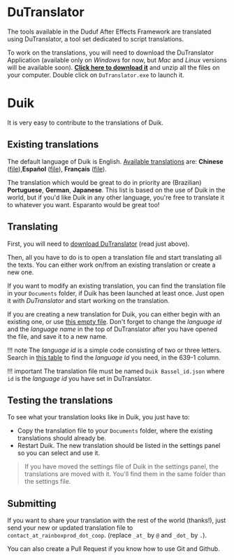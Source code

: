 # DuTranslator

The tools available in the Duduf After Effects Framework are translated using DuTranslator, a tool set dedicated to script translations.

To work on the translations, you will need to download the DuTranslator Application (available only on _Windows_ for now, but _Mac_ and _Linux_ versions will be available soon). **[Click here to download it](https://rainboxprod.coop/downloads/dutr/DuTranslator_WIN.zip)** and unzip all the files on your computer. Double click on `DuTranslator.exe` to launch it.

# Duik

It is very easy to contribute to the translations of Duik.

## Existing translations

The default language of Duik is English. [Available translations](https://github.com/Rainbox-dev/DuAEF_Duik/raw/master/src/tools%20(ScriptUI)/Duik/translation) are:  **Chinese** ([file](https://github.com/Rainbox-dev/DuAEF_Duik/raw/master/src/tools%20(ScriptUI)/Duik/translation/Duik%20Bassel_xh.json)),**Español** ([file](https://github.com/Rainbox-dev/DuAEF_Duik/raw/master/src/tools%20(ScriptUI)/Duik/translation/Duik%20Bassel_es.json)), **Français** ([file](https://github.com/Rainbox-dev/DuAEF_Duik/raw/master/src/tools%20(ScriptUI)/Duik/translation/Duik%20Bassel_fr.json)).

The translation which would be great to do in priority are (Brazilian) **Portuguese**, **German**, **Japanese**. This list is based on the use of Duik in the world, but if you'd like Duik in any other language, you're free to translate it to whatever you want. Esparanto would be great too!

## Translating

First, you will need to [download DuTranslator](https://rainboxprod.coop/downloads/dutr/DuTranslator_WIN.zip) (read just above).

Then, all you have to do is to open a translation file and start translating all the texts. You can either work on/from an existing translation or create a new one.

If you want to modify an existing translation, you can find the translation file in your `Documents` folder, if Duik has been launched at least once. Just open it with _DuTranslator_ and start working on the translation.

If you are creating a new translation for Duik, you can either begin with an existing one, or use [this empty file](https://github.com/Rainbox-dev/DuAEF_Duik/raw/master/src/tools%20(ScriptUI)/Duik/translation/Duik%20Bassel_new.json). Don't forget to change the _language id_ and the _language name_ in the top of DuTranslator after you have opened the file, and save it to a new name.

!!! note
    The _language id_ is a simple code consisting of two or three letters. Search in [this table](https://en.wikipedia.org/wiki/List_of_ISO_639-1_codes) to find the _language id_ you need, in the 639-1 column.

!!! important
    The translation file must be named `Duik Bassel_id.json` where `id` is the _language id_ you have set in DuTranslator.

## Testing the translations

To see what your translation looks like in Duik, you just have to:

- Copy the translation file to your `Documents` folder, where the existing translations should already be.  
- Restart Duik. The new translation should be listed in the settings panel so you can select and use it.

> If you have moved the settings file of Duik in the settings panel, the translations are moved with it. You'll find them in the same folder than the settings file.

## Submitting

If you want to share your translation with the rest of the world (thanks!), just send your new or updated translation file to `contact_at_rainboxprod_dot_coop`. (replace `_at_` by `@` and `_dot_` by `.`).

You can also create a Pull Request if you know how to use Git and Github.
